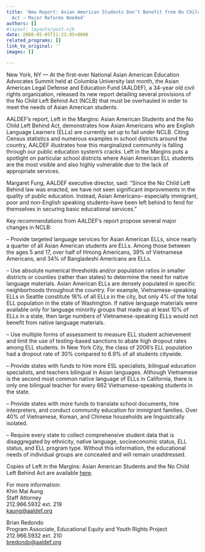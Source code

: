 ```yaml
---
title: 'New Report: Asian American Students Don’t Benefit from No Child Left Behind
  Act — Major Reforms Needed'
authors: []
#layout: layouts/post.njk
date: 2008-05-05T11:23:05+0000
related_programs: []
link_to_original: ''
images: []

---
```

New York, NY — At the first-ever National Asian American Education Advocates Summit held at Columbia University last month, the Asian American Legal Defense and Education Fund (AALDEF), a 34-year old civil rights organization, released its new report detailing several provisions of the No Child Left Behind Act (NCLB) that must be overhauled in order to meet the needs of Asian American students.

AALDEF’s report, Left in the Margins: Asian American Students and the No Child Left Behind Act, demonstrates how Asian Americans who are English Language Learners (ELLs) are currently set up to fail under NCLB. Citing Census statistics and numerous examples in school districts around the country, AALDEF illustrates how this marginalized community is falling through our public education system’s cracks. Left in the Margins puts a spotlight on particular school districts where Asian American ELL students are the most visible and also highly vulnerable due to the lack of appropriate services.

Margaret Fung, AALDEF executive director, said: “Since the No Child Left Behind law was enacted, we have not seen significant improvements in the quality of public education. Instead, Asian Americans– especially immigrant, poor and non-English speaking students–have been left behind to fend for themselves in securing basic educational services.”

Key recommendations from AALDEF’s report propose several major changes in NCLB:

– Provide targeted language services for Asian American ELLs, since nearly a quarter of all Asian American students are ELLs. Among those between the ages 5 and 17, over half of Hmong Americans, 39% of Vietnamese Americans, and 34% of Bangladeshi Americans are ELLs.

– Use absolute numerical thresholds and/or population ratios in smaller districts or counties (rather than states) to determine the need for native language materials. Asian American ELLs are densely populated in specific neighborhoods throughout the country. For example, Vietnamese-speaking ELLs in Seattle constitute 16% of all ELLs in the city, but only 4% of the total ELL population in the state of Washington. If native language materials were available only for language minority groups that made up at least 10% of ELLs in a state, then large numbers of Vietnamese-speaking ELLs would not benefit from native language materials.

– Use multiple forms of assessment to measure ELL student achievement and limit the use of testing-based sanctions to abate high dropout rates among ELL students. In New York City, the class of 2006’s ELL population had a dropout rate of 30% compared to 6.9% of all students citywide.

– Provide states with funds to hire more ESL specialists, bilingual education specialists, and teachers bilingual in Asian languages. Although Vietnamese is the second most common native language of ELLs in California, there is only one bilingual teacher for every 662 Vietnamese-speaking students in the state.

– Provide states with more funds to translate school documents, hire interpreters, and conduct community education for immigrant families. Over 40% of Vietnamese, Korean, and Chinese households are linguistically isolated.

– Require every state to collect comprehensive student data that is disaggregated by ethnicity, native language, socioeconomic status, ELL status, and ELL program type. Without this information, the educational needs of individual groups are concealed and will remain unaddressed.

Copies of Left in the Margins: Asian American Students and the No Child Left Behind Act  are available [here](https://aaldef.netlify.com/uploads/pdf/AALDEF_LeftintheMargins_NCLB.pdf). 

For more information:  
Khin Mai Aung  
Staff Attorney  
212\.966.5932 ext. 219  
[kaung@aaldef.org](mailto:kaung@aaldef.org)

Brian Redondo  
Program Associate, Educational Equity and Youth Rights Project  
212\.966.5932 ext. 210  
[bredondo@aaldef.org](mailto:bredondo@aaldef.org)